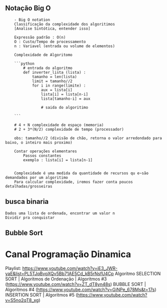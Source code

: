## Notação Big O

        - Big O notation
        Classificação da complexidade dos algoritimos
        [Analise Sintótica, entender isso]

        Expressão padrão : O(n)
        O : Custo/Tempo de processamento
        n : Variavel (entrada ou volume de elementos)

        Complexidade de Algoritomo

        ```python
            # entrada do algoritmo
            def inverter_lista (lista) :
                tamanho = len(lista)
                limit = tamanho//2
                for i in range(limite) :
                    aux = lista[i]
                    lista[i] = lista[n-i]
                    lista[tamanho-i] = aux

                    # saida do algoritimo

        ```

        # 4 + N complexidade de espaço (memoria)
        # 2 + 3*(N/2) complexidade de tempo (processador)

        obs: tamanho//2 (divisão de chão, retorna o valor arredondado para baixo, o inteiro mais proximo)

        Contar operações elementares
            Passos constantes
            exemplo : lista[i] = lista[n-1]


        Complexidade é uma medida da quantidade de recursos qu e~são demandados por um algoritimo
        Para calcular complexidade, iremos fazer conta poucos detalhadas/grosseiras

## busca binaria

    Dados uma lista de ordenada, encontrar um valor n
    Dividir pra conquistar

## Bubble Sort

# Canal Programação Dinamica

Playlist: https://www.youtube.com/watch?v=iE3_JWR-yaE&list=PL5TJqBvpXQv5Bb71AE5Cd_kB5rNsfU4Cp
Algoritmo SELECTION SORT | Algoritmos de Ordenação | Algoritmos #3 (https://www.youtube.com/watch?v=ZT_dT8yn48s)
BUBBLE SORT | Algoritmos #4 (https://www.youtube.com/watch?v=GiNPe_678Ms&t=17s)
INSERTION SORT | Algoritmos #5 (https://www.youtube.com/watch?v=S5no2qT8_xg)

